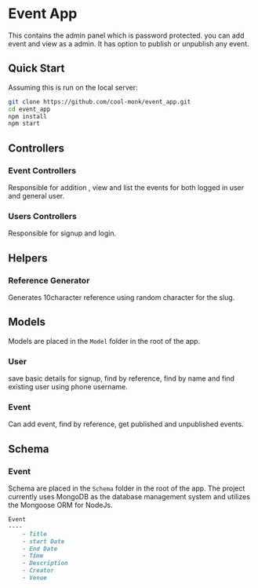 # Event App

This contains the admin panel which is password protected. you can add event and view as a admin.
It has option to publish or unpublish any event.

## Quick Start
Assuming this is run on the local server:

```bash
git clone https://github.com/cool-monk/event_app.git
cd event_app
npm install
npm start
```

## Controllers

### Event Controllers
Responsible for addition , view and list the events for both logged in user and general user.

### Users Controllers
Responsible for signup and login.

## Helpers

###  Reference Generator
Generates 10character reference using random character for the slug.

## Models
Models are placed in the `Model` folder in the root of the app.

### User 
save basic details for signup, find by reference, find by name and find existing user using phone username.

### Event
Can add event, find by reference, get published and unpublished events.


## Schema

### Event
Schema are placed in the `Schema` folder in the root of the app. The project currently uses MongoDB as the database management system and utilizes the Mongoose ORM for NodeJs.

```md
Event
----
    - Title
    - start Date
    - End Date
    - Time
    - Description
    - Creator
    - Venue
```
